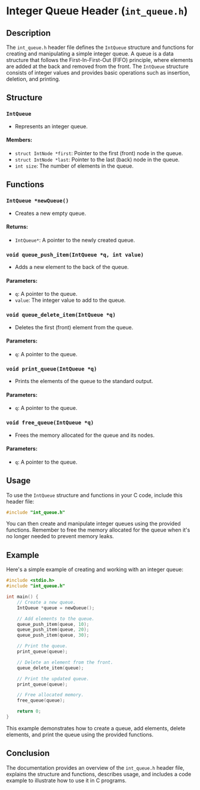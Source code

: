 # Integer Queue Header (`int_queue.h`)

## Description

The `int_queue.h` header file defines the `IntQueue` structure and functions for creating and manipulating a simple integer queue. A queue is a data structure that follows the First-In-First-Out (FIFO) principle, where elements are added at the back and removed from the front. The `IntQueue` structure consists of integer values and provides basic operations such as insertion, deletion, and printing.

## Structure

### `IntQueue`

- Represents an integer queue.

#### Members:

- `struct IntNode *first`: Pointer to the first (front) node in the queue.
- `struct IntNode *last`: Pointer to the last (back) node in the queue.
- `int size`: The number of elements in the queue.

## Functions

### `IntQueue *newQueue()`

- Creates a new empty queue.

#### Returns:

- `IntQueue*`: A pointer to the newly created queue.

### `void queue_push_item(IntQueue *q, int value)`

- Adds a new element to the back of the queue.

#### Parameters:

- `q`: A pointer to the queue.
- `value`: The integer value to add to the queue.

### `void queue_delete_item(IntQueue *q)`

- Deletes the first (front) element from the queue.

#### Parameters:

- `q`: A pointer to the queue.

### `void print_queue(IntQueue *q)`

- Prints the elements of the queue to the standard output.

#### Parameters:

- `q`: A pointer to the queue.

### `void free_queue(IntQueue *q)`

- Frees the memory allocated for the queue and its nodes.

#### Parameters:

- `q`: A pointer to the queue.

## Usage

To use the `IntQueue` structure and functions in your C code, include this header file:

```c
#include "int_queue.h"
```

You can then create and manipulate integer queues using the provided functions. Remember to free the memory allocated for the queue when it's no longer needed to prevent memory leaks.

## Example

Here's a simple example of creating and working with an integer queue:

```c
#include <stdio.h>
#include "int_queue.h"

int main() {
    // Create a new queue.
    IntQueue *queue = newQueue();

    // Add elements to the queue.
    queue_push_item(queue, 10);
    queue_push_item(queue, 20);
    queue_push_item(queue, 30);

    // Print the queue.
    print_queue(queue);

    // Delete an element from the front.
    queue_delete_item(queue);

    // Print the updated queue.
    print_queue(queue);

    // Free allocated memory.
    free_queue(queue);

    return 0;
}
```

This example demonstrates how to create a queue, add elements, delete elements, and print the queue using the provided functions.

## Conclusion

The documentation provides an overview of the `int_queue.h` header file, explains the structure and functions, describes usage, and includes a code example to illustrate how to use it in C programs.
